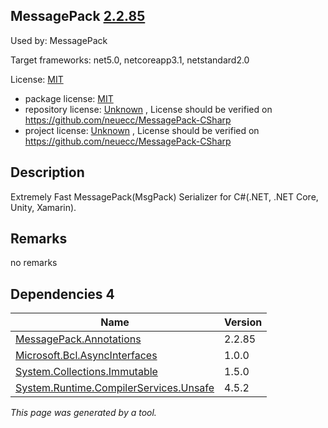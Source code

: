 MessagePack [2.2.85](https://www.nuget.org/packages/MessagePack/2.2.85)
--------------------

Used by: MessagePack

Target frameworks: net5.0, netcoreapp3.1, netstandard2.0

License: [MIT](../../../../licenses/mit) 

- package license: [MIT](https://licenses.nuget.org/MIT) 
- repository license: [Unknown](https://github.com/neuecc/MessagePack-CSharp) , License should be verified on https://github.com/neuecc/MessagePack-CSharp
- project license: [Unknown](https://github.com/neuecc/MessagePack-CSharp) , License should be verified on https://github.com/neuecc/MessagePack-CSharp

Description
-----------
Extremely Fast MessagePack(MsgPack) Serializer for C#(.NET, .NET Core, Unity, Xamarin).

Remarks
-----------
no remarks


Dependencies 4
-----------

|Name|Version|
|----------|:----|
|[MessagePack.Annotations](../../../../packages/nuget.org/messagepack.annotations/2.2.85)|2.2.85|
|[Microsoft.Bcl.AsyncInterfaces](../../../../packages/nuget.org/microsoft.bcl.asyncinterfaces/1.0.0)|1.0.0|
|[System.Collections.Immutable](../../../../packages/nuget.org/system.collections.immutable/1.5.0)|1.5.0|
|[System.Runtime.CompilerServices.Unsafe](../../../../packages/nuget.org/system.runtime.compilerservices.unsafe/4.5.2)|4.5.2|

*This page was generated by a tool.*